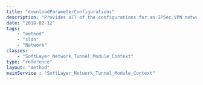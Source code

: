 ```yaml
---
title: "downloadParameterConfigurations"
description: "Provides all of the configurations for an IPSec VPN network tunnel in a text file "
date: "2018-02-12"
tags:
    - "method"
    - "sldn"
    - "Network"
classes:
    - "SoftLayer_Network_Tunnel_Module_Context"
type: "reference"
layout: "method"
mainService : "SoftLayer_Network_Tunnel_Module_Context"
---
```

